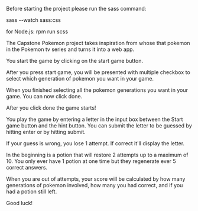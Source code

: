 Before starting the project please run the sass command:

sass --watch sass:css

for Node.js:
rpm run scss


The Capstone Pokemon project takes inspiration from whose that pokemon in the Pokemon tv series and turns it into a web app.

You start the game by clicking on the start game button.

After you press start game, you will be presented with multiple checkbox to select which generation of pokemon you want in your game.

When you finished selecting all the pokemon generations you want in your game. You can now click done.

After you click done the game starts!

You play the game by entering a letter in the input box between the Start game button and the hint button. You can submit the letter to be guessed by hitting enter or by hitting submit.

If your guess is wrong, you lose 1 attempt. If correct it'll display the letter.

In the beginning is a potion that will restore 2 attempts up to a maximum of 10. You only ever have 1 potion at one time but they regenerate ever 5 correct answers.

When you are out of attempts, your score will be calculated by how many generations of pokemon involved, how many you had correct, and if you had a potion still left.

Good luck!
